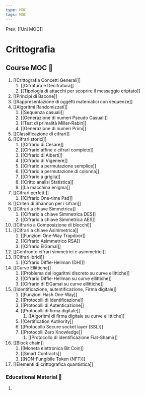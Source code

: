 ```yaml
---
type: MOC 
tags: MOC 
---
```


Prev: [[Uni MOC]]

# Crittografia

## Course MOC  📒
1. [[Crittografia Concetti Generali]]
	1. [[Cifratura e Decifratura]]
	2. [[Tipologia di attacchi per scoprire il messaggio criptato]]
2. [[Principi di Bacone]]
3. [[Rappresentazione di oggetti matematici con sequenze]]
4. [[Algoritmi Randomizzati]]
	1. [[Sequenza casuali]]
	2. [[Generazione di numeri Pseudo Casuali]]
	3. [[Test di primalità Miller-Rabin]]
	4. [[Generazione di numeri Primi]]
5. [[Classificazione di cifrari]]
6. [[Cifrari storici]]
	1. [[Cifrario di Cesare]]
	2. [[Cifrario affine e cifrari completo]]
	3. [[Cifrario di Alberti]]
	4. [[Cifrario di Vigenere]]
	5. [[Cifrario a permutazione semplice]]
	6. [[Cifrario a permutazione di colonna]]
	7. [[Cifrario a griglia]]
	8. [[Critto analisi Statistica]]
	9. [[La macchina enigma]]
7. [[Cifrari perfetti]]
	1. [[Cifrario One-time Pad]]
8. [[Criteri di Shannon per i cifrari]]
9. [[Cifrari a chiave Simmetrica]]
	1. [[Cifrario a chiave Simmetrica DES]]
	2. [[Cifrario a chiave Simmetrica AES]]
10. [[Cifrario a Composizione di blocchi]]
11. [[Cifrari a chiave Asimmetrica]]
	1. [[Funzioni One-Way Trapdoor]]
	2. [[Cifrario Asimmetrico RSA]]
	3. [[Cifrario ElGamal]]
12. [[Confronto cifrari simmetrici e asimmetrici]]
13. [[Cifrari ibridi]]
	1. [[Cifrario Diffie-Hellman (DH)]]
14. [[Curve Ellittiche]]
	1. [[Problema del logaritmi discreto su curve ellittiche]]
	2. [[Cifrario Diffie-Hellman su curve ellittiche]]
	3. [[Cifrario di ElGamal su curve ellittiche]]
15. [[Identificazione, autentificazione, Firma digitale]]
	1. [[Funzioni Hash One-Way]]
	2. [[Protocolli di Identificazione]]
	3. [[Protocolli di Autenticazione]]
	4. [[Protocolli di firma digitale]]
		1. [[Algoritmi di firma digitale su curve ellittiche]]
	5. [[Certification Authority]]
	6. [[Protocollo Secure socket layer (SSL)]]
	7. [[Protocolli Zero Knowledge]]
		1. [[Protocollo di identificazione Fiat-Shamir]]
16. [[Block chain]]
	1. [[Moneta elettronica Bit Coin]]
	2. [[Smart Contracts]]
	3. [[NON-Fungibile Token (NFT)]]
17. [[Elementi di crittografica quantistica]]
  

### Educational Material 🧱
1. 
